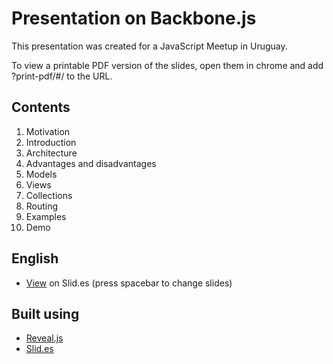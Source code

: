 Presentation on Backbone.js
=====================

This presentation was created for a JavaScript Meetup in Uruguay.

To view a printable PDF version of the slides, open them in chrome and add ?print-pdf/#/ to the URL.

Contents
---------
 1. Motivation
 2. Introduction
 3. Architecture
 4. Advantages and disadvantages
 5. Models
 6. Views
 7. Collections
 8. Routing
 5. Examples
 6. Demo

English
---------
- [View](https://slid.es/diegocard/backbone-presentation-en) on Slid.es (press spacebar to change slides)

Built using
---------
- [Reveal.js](http://lab.hakim.se/reveal-js/)
- [Slid.es](http://www.slid.es/)

